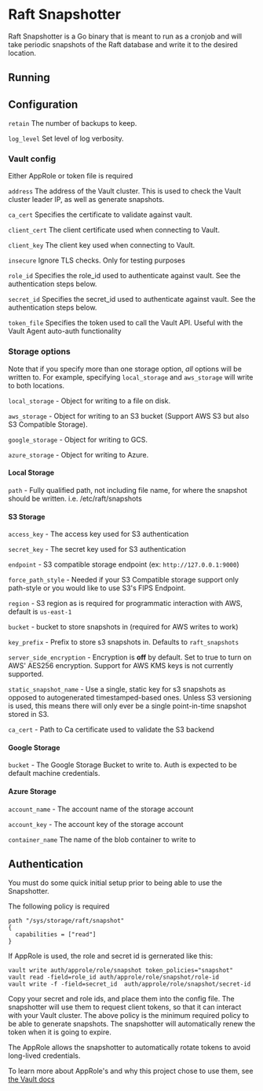 # Raft Snapshotter

Raft Snapshotter is a Go binary that is meant to run as a cronjob and will take periodic snapshots of the Raft database and write it to the desired location.

## Running

## Configuration

`retain` The number of backups to keep.

`log_level` Set level of log verbosity.

### Vault config

Either AppRole or token file is required

`address` The address of the Vault cluster. This is used to check the Vault cluster leader IP, as well as generate snapshots.

`ca_cert` Specifies the certificate to validate against vault.

`client_cert` The client certificate used when connecting to Vault.

`client_key` The client key used when connecting to Vault.

`insecure` Ignore TLS checks. Only for testing purposes

`role_id` Specifies the role_id used to authenticate against vault. See the authentication steps below.

`secret_id` Specifies the secret_id used to authenticate against vault. See the authentication steps below.

`token_file` Specifies the token used to call the Vault API. Useful with the Vault Agent auto-auth functionality

### Storage options

Note that if you specify more than one storage option, *all* options will be written to.  For example, specifying `local_storage` and `aws_storage` will write to both locations.

`local_storage` - Object for writing to a file on disk.

`aws_storage` - Object for writing to an S3 bucket (Support AWS S3 but also S3 Compatible Storage).

`google_storage` - Object for writing to GCS.

`azure_storage` - Object for writing to Azure.

#### Local Storage

`path` - Fully qualified path, not including file name, for where the snapshot should be written.  i.e. /etc/raft/snapshots

#### S3 Storage

`access_key` - The access key used for S3 authentication

`secret_key` - The secret key used for S3 authentication

`endpoint` - S3 compatible storage endpoint (ex: `http://127.0.0.1:9000`)

`force_path_style` - Needed if your S3 Compatible storage support only path-style or you would like to use S3's FIPS Endpoint.

`region` - S3 region as is required for programmatic interaction with AWS, default is `us-east-1`

`bucket` - bucket to store snapshots in (required for AWS writes to work)

`key_prefix` - Prefix to store s3 snapshots in.  Defaults to `raft_snapshots`

`server_side_encryption` -  Encryption is **off** by default.  Set to true to turn on AWS' AES256 encryption.  Support for AWS KMS keys is not currently supported.

`static_snapshot_name` - Use a single, static key for s3 snapshots as opposed to autogenerated timestamped-based ones.  Unless S3 versioning is used, this means there will only ever be a single point-in-time snapshot stored in S3.

`ca_cert` - Path to Ca certificate used to validate the S3 backend

#### Google Storage

`bucket` - The Google Storage Bucket to write to.  Auth is expected to be default machine credentials.

#### Azure Storage

`account_name` - The account name of the storage account

`account_key` - The account key of the storage account

`container_name` The name of the blob container to write to

## Authentication

You must do some quick initial setup prior to being able to use the Snapshotter.

The following policy is required

```hcl
path "/sys/storage/raft/snapshot"
{
  capabilities = ["read"]
}
```

If AppRole is used, the role and secret id is gernerated like this:

```command
vault write auth/approle/role/snapshot token_policies="snapshot"
vault read -field=role_id auth/approle/role/snapshot/role-id
vault write -f -field=secret_id  auth/approle/role/snapshot/secret-id
```

Copy your secret and role ids, and place them into the config file. The snapshotter will use them to request client tokens, so that it can interact with your Vault cluster. The above policy is the minimum required policy to be able to generate snapshots. The snapshotter will automatically renew the token when it is going to expire.

The AppRole allows the snapshotter to automatically rotate tokens to avoid long-lived credentials.

To learn more about AppRole's and why this project chose to use them, see [the Vault docs](https://www.vaultproject.io/docs/auth/approle)
